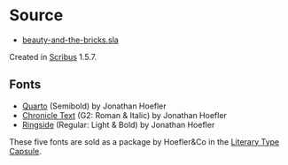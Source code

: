 # Source

* [beauty-and-the-bricks.sla](beauty-and-the-bricks.sla)

Created in [Scribus][] 1.5.7.

[Scribus]: https://www.scribus.net/

## Fonts

* [Quarto][] (Semibold) by Jonathan Hoefler
* [Chronicle Text][] (G2: Roman & Italic) by Jonathan Hoefler
* [Ringside][] (Regular: Light & Bold) by Jonathan Hoefler

[Quarto]: https://www.typography.com/fonts/quarto/overview
[Chronicle Text]: https://www.typography.com/fonts/chronicle-text/overview
[Ringside]: https://www.typography.com/fonts/ringside/overview

These five fonts are sold as a package by Hoefler&Co
in the [Literary Type Capsule](https://www.typography.com/fonts/literary-type-capsule/overview).

